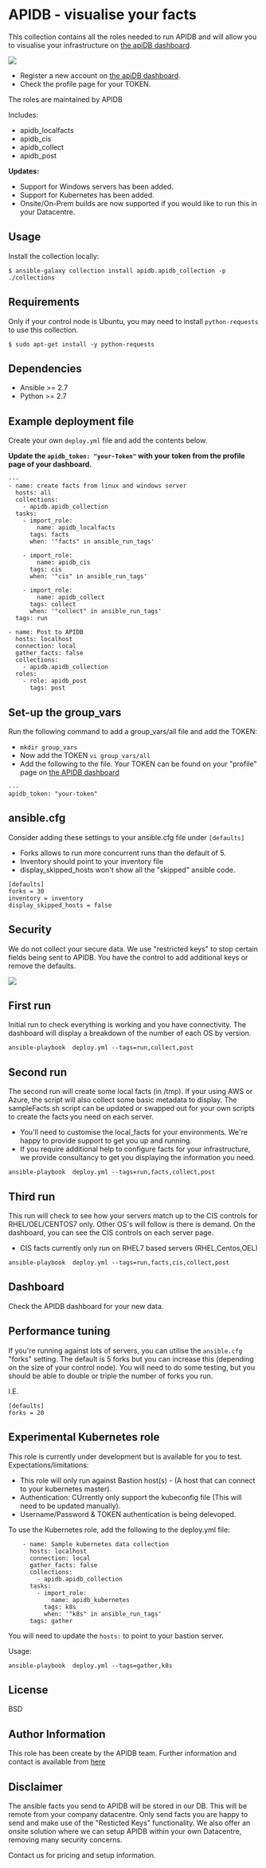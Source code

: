 APIDB - visualise your facts
============================

This collection contains all the roles needed to run APIDB and will allow you to visualise your infrastructure on [the apiDB dashboard](https://app.apidb.io/).

<img src="https://raw.githubusercontent.com/apidb-io/apidb-collection/master/apidb_screenshot3.JPG">

 * Register a new account on [the apiDB dashboard](https://app.apidb.io/).
 * Check the profile page for your TOKEN.

The roles are maintained by APIDB

Includes:

 * apidb_localfacts
 * apidb_cis
 * apidb_collect
 * apidb_post

**Updates:**
 * Support for Windows servers has been added.
 * Support for Kubernetes has been added.
 * Onsite/On-Prem builds are now supported if you would like to run this in your Datacentre.

Usage
-----

Install the collection locally:
````
$ ansible-galaxy collection install apidb.apidb_collection -p ./collections
````

Requirements
------------

Only if your control node is Ubuntu, you may need to install ````python-requests```` to use this collection.
````
$ sudo apt-get install -y python-requests
````

Dependencies
------------

 * Ansible >= 2.7
 * Python >= 2.7

Example deployment file
-----------------------
Create your own ````deploy.yml```` file and add the contents below.

**Update the ````apidb_token: "your-Token"```` with your token from the profile page of your dashboard.**

    ---
    - name: create facts from linux and windows server
      hosts: all
      collections:
        - apidb.apidb_collection
      tasks:
        - import_role:
            name: apidb_localfacts
          tags: facts
          when: '"facts" in ansible_run_tags'
    
        - import_role:
            name: apidb_cis
          tags: cis
          when: '"cis" in ansible_run_tags'
    
        - import_role:
            name: apidb_collect
          tags: collect
          when: '"collect" in ansible_run_tags'
      tags: run
    
    - name: Post to APIDB
      hosts: localhost
      connection: local
      gather_facts: false
      collections:
        - apidb.apidb_collection
      roles:
        - role: apidb_post
          tags: post

Set-up the group_vars
---------------------
Run the following command to add a group_vars/all file and add the TOKEN:

 * ````mkdir group_vars````
 * Now add the TOKEN ````vi group_vars/all````
 * Add the following to the file. Your TOKEN can be found on your "profile" page on [the APIDB dashboard](https://app.apidb.io/profile)
 
````
---
apidb_token: "your-token"
````

ansible.cfg
-----------
Consider adding these settings to your ansible.cfg file under ````[defaults]````

 * Forks allows to run more concurrent runs than the default of 5.
 * Inventory should point to your inventory file
 * display_skipped_hosts won't show all the "skipped" ansible code.

````
[defaults]
forks = 30
inventory = inventory
display_skipped_hosts = false
````

Security
--------
We do not collect your secure data. We use "restricted keys" to stop certain fields being sent to APIDB. You have the control to add additional keys or remove the defaults.

<img src="https://raw.githubusercontent.com/apidb-io/apidb-collection/master/apidb_screenshot4.JPG"> 

First run
---------
Initial run to check everything is working and you have connectivity. The dashboard will display a breakdown of the number of each OS by version.

````
ansible-playbook  deploy.yml --tags=run,collect,post
````

Second run
----------
The second run will create some local facts (in /tmp). If your using AWS or Azure, the script will also collect some basic metadata to display. The sampleFacts.sh script can be updated or swapped out for your own scripts to create the facts you need on each server.

 * You'll need to customise the local_facts for your environments. We're happy to provide support to get you up and running.
 * If you require additional help to configure facts for your infrastructure, we provide consultancy to get you displaying the information you need.
 
````
ansible-playbook  deploy.yml --tags=run,facts,collect,post
````

Third run
---------
This run will check to see how your servers match up to the CIS controls for RHEL/OEL/CENTOS7 only. Other OS's will follow is there is demand. On the dashboard, you can see the CIS controls on each server page.

 * CIS facts currently only run on RHEL7 based servers (RHEL,Centos,OEL)

````
ansible-playbook  deploy.yml --tags=run,facts,cis,collect,post
````

Dashboard
---------
Check the APIDB dashboard for your new data.

Performance tuning
------------------
If you're running against lots of servers, you can utilise the ````ansible.cfg```` "forks" setting. The default is 5 forks but you can increase this (depending on the size of your control node). You will need to do some testing, but you should be able to double or triple the number of forks you run.

I.E.
````
[defaults]
forks = 20
````

Experimental Kubernetes role
---------------------------
This role is currently under development but is available for you to test.
Expectations/limitations:

 * This role will only run against Bastion host(s) - (A host that can connect to your kubernetes master).
 * Authentication: CUrrently only support the kubeconfig file (This will need to be updated manually).
 * Username/Password & TOKEN authentication is being delevoped.

To use the Kubernetes role, add the following to the deploy.yml file:

````
    - name: Sample kubernetes data collection
      hosts: localhost
      connection: local
      gather_facts: false
      collections:
        - apidb.apidb_collection
      tasks:
        - import_role:
            name: apidb_kubernetes
          tags: k8s
          when: '"k8s" in ansible_run_tags'
      tags: gather
````

You will need to update the ````hosts:```` to point to your bastion server.

Usage:
````
ansible-playbook  deploy.yml --tags=gather,k8s
````

License
-------
BSD

Author Information
------------------
This role has been create by the APIDB team. Further information and contact is available from [here](https://www.apidb.io/)

Disclaimer
----------
The ansible facts you send to APIDB will be stored in our DB. This will be remote from your company datacentre. Only send facts you are happy to send and make use of the "Resticted Keys" functionality. We also offer an onsite solution where we can setup APIDB within your own Datacentre, removing many security concerns.

Contact us for pricing and setup information.
